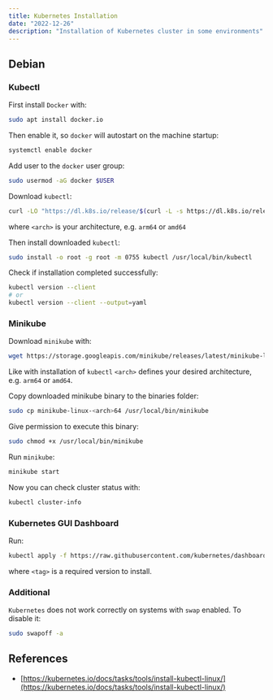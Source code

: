 ```yaml
---
title: Kubernetes Installation
date: "2022-12-26"
description: "Installation of Kubernetes cluster in some environments"
---
```


## Debian

### Kubectl

First install `Docker` with:

```bash
sudo apt install docker.io
```

Then enable it, so `docker` will autostart on the machine startup:

```bash
systemctl enable docker
```
Add user to the `docker` user group:

```bash
sudo usermod -aG docker $USER
```

Download `kubectl`:

```bash
curl -LO "https://dl.k8s.io/release/$(curl -L -s https://dl.k8s.io/release/stable.txt)/bin/linux/<arch>/kubectl"
```

where `<arch>` is your architecture, e.g. `arm64` or `amd64`

Then install downloaded `kubectl`:

```bash
sudo install -o root -g root -m 0755 kubectl /usr/local/bin/kubectl
```

Check if installation completed successfully:

```bash
kubectl version --client
# or
kubectl version --client --output=yaml
```

### Minikube

Download `minikube` with:

```bash
wget https://storage.googleapis.com/minikube/releases/latest/minikube-linux-<arch>64
```

Like with installation of `kubectl` `<arch>` defines your desired architecture, e.g. `arm64` or `amd64`.

Copy downloaded minikube binary to the binaries folder:

```bash
sudo cp minikube-linux-<arch>64 /usr/local/bin/minikube
```

Give permission to execute this binary:

```bash
sudo chmod +x /usr/local/bin/minikube
```

Run `minikube`:

```bash
minikube start
```

Now you can check cluster status with:

```bash
kubectl cluster-info
```

### Kubernetes GUI Dashboard

Run:

```bash
kubectl apply -f https://raw.githubusercontent.com/kubernetes/dashboard/v<tag>/aio/deploy/recommended.yaml
```

where `<tag>` is a required version to install.

### Additional

`Kubernetes` does not work correctly on systems with `swap` enabled. To disable it:

```bash
sudo swapoff -a
```

## References

- [https://kubernetes.io/docs/tasks/tools/install-kubectl-linux/](https://kubernetes.io/docs/tasks/tools/install-kubectl-linux/)
